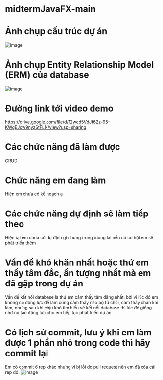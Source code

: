 # midtermJavaFX-main
# Ảnh chụp cấu trúc dự án
![image](https://user-images.githubusercontent.com/96377381/173400330-0a6fa823-adef-485c-8268-2e0f886110fe.png)
# Ảnh chụp Entity Relationship Model (ERM) của database
![image](https://user-images.githubusercontent.com/96377381/173400478-ea779b38-410b-4a0f-b82d-a455df074d07.png)
# Đường link tới video demo 
https://drive.google.com/file/d/12wcd5VdJf62z-95-KWgEJcw9nyzStFLN/view?usp=sharing
# Các chức năng đã làm được
CRUD
# Chức năng em đang làm
Hiện em chưa có kế hoạch ạ
# Các chức năng dự định sẽ làm tiếp theo
Hiện tại em chưa có dự định gì nhưng trong tương lai nếu có cơ hội em sẽ phát triển thêm
# Vấn đề khó khăn nhất hoặc thứ em thấy tâm đắc, ấn tượng nhất mà em đã gặp trong dự án
Vấn đề kết nối database là thứ em cảm thấy tâm đăng nhất, bởi vì lúc đó em không có động lực để làm cũng cảm thấy não bộ từ chối, cảm thấy chán khi làm, nhưng sau khi chịu khó tìm hiểu về kết nối database thì lúc đó giống như nó tạo động lực cho em tiếp tục phát triển dự án
# Có lịch sử commit, lưu ý khi em làm được 1 phần nhỏ trong code thì hãy commit lại
Em có commit ở rep khác nhưng vì bị lỗi do pull request nên em đã xóa cái rep đó.
![image](https://user-images.githubusercontent.com/96377381/173402635-e0adeb1b-a2e1-4fe8-844d-dac92693bd87.png)

